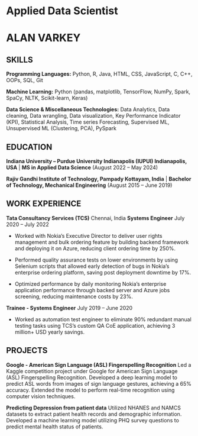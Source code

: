 # Applied Data Scientist
# ALAN VARKEY

## SKILLS
**Programming Languages:** Python, R, Java, HTML, CSS, JavaScript, C, C++, OOPs, SQL, Git
  
**Machine Learning:** Python (pandas, matplotlib, TensorFlow, NumPy, Spark, SpaCy, NLTK, Scikit-learn, Keras)
  
**Data Science & Miscellaneous Technologies:** Data Analytics, Data cleaning, Data wrangling, Data visualization, Key Performance Indicator (KPI), Statistical Analysis, Time series Forecasting, Supervised ML, Unsupervised ML (Clustering, PCA), PySpark

## EDUCATION
**Indiana University – Purdue University Indianapolis (IUPUI) Indianapolis, USA** | **MS in Applied Data Science** (August 2022 – May 2024)

**Rajiv Gandhi Institute of Technology, Pampady Kottayam, India** | **Bachelor of Technology, Mechanical Engineering** (August 2015 – June 2019)

## WORK EXPERIENCE 
**Tata Consultancy Services (TCS)** Chennai, India
**Systems Engineer** July 2020 – July 2022
- Worked with Nokia’s Executive Director to deliver user rights management and bulk ordering feature by building backend framework and deploying it on Azure, reducing client ordering time by 250%.
  
- Performed quality assurance tests on lower environments by using Selenium scripts that allowed early detection of bugs in Nokia’s enterprise ordering platform, saving post deployment downtime by 17%.

- Optimized performance by daily monitoring Nokia’s enterprise application performance through backed server and Azure jobs screening, reducing maintenance costs by 23%.

**Trainee - Systems Engineer** July 2019 – June 2020
- Worked as automation test engineer to eliminate 90% redundant manual testing tasks using TCS’s custom QA CoE application, achieving 3 million+ USD yearly savings.

## PROJECTS
**Google - American Sign Language (ASL) Fingerspelling Recognition**
Led a Kaggle competition project under Google for American Sign Language (ASL) Fingerspelling Recognition. Developed a deep learning model to predict ASL words from images of sign language gestures, achieving a 65% accuracy. Extended the model to perform real-time recognition using computer vision techniques.

**Predicting Depression from patient data**
Utilized NHANES and NAMCS datasets to extract patient health records and demographic information. Developed a machine learning model utilizing PHQ survey questions to predict mental health status of patients.
